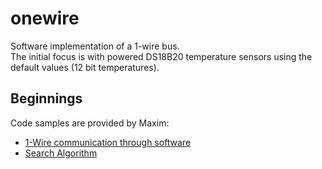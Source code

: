 # onewire
Software implementation of a 1-wire bus.  
The initial focus is with powered DS18B20 temperature sensors using the default values (12 bit temperatures).

## Beginnings
Code samples are provided by Maxim:
- [1-Wire communication through software](http://www.maximintegrated.com/en/app-notes/index.mvp/id/126)
- [Search Algorithm](http://www.maximintegrated.com/en/app-notes/index.mvp/id/187)
